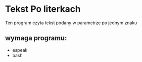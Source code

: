 # Tekst Po literkach
Ten program czyta tekst podany w parametrze po jednym znaku


## wymaga programu:
* espeak
* bash

